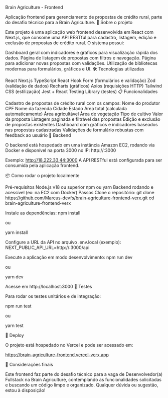 Brain Agriculture - Frontend



Aplicação frontend para gerenciamento de propostas de crédito rural, parte do desafio técnico para a Brain Agriculture.
🚀 Sobre o projeto

Este projeto é uma aplicação web frontend desenvolvida em React com Next.js, que consome uma API RESTful para cadastro, listagem, edição e exclusão de propostas de crédito rural.
O sistema possui:

Dashboard geral com indicadores e gráficos para visualização rápida dos dados.
Página de listagem de propostas com filtros e navegação.
Página para adicionar novas propostas com validações.
Utilização de bibliotecas modernas para formulários, gráficos e UI.
🛠️ Tecnologias utilizadas

React
Next.js
TypeScript
React Hook Form (formulários e validação)
Zod (validação de dados)
Recharts (gráficos)
Axios (requisições HTTP)
Tailwind CSS (estilização)
Jest + React Testing Library (testes)
📋 Funcionalidades

Cadastro de propostas de crédito rural com os campos:
Nome do produtor
CPF
Nome da fazenda
Cidade
Estado
Área total (calculada automaticamente)
Área agricultável
Área de vegetação
Tipo de cultivo
Valor da proposta
Listagem paginada e filtrável das propostas
Edição e exclusão de propostas existentes
Dashboard com gráficos e indicadores baseados nas propostas cadastradas
Validações de formulário robustas com feedback ao usuário
🔧 Backend

O backend está hospedado em uma instância Amazon EC2, rodando via Docker e disponível na porta 3000 no IP:
http://<IP-EXEMPLO>:3000

Exemplo: http://18.222.33.44:3000
A API RESTful está configurada para ser consumida pela aplicação frontend.

📦 Como rodar o projeto localmente

Pré-requisitos
Node.js v18 ou superior
npm ou yarn
Backend rodando e acessível (ex: na EC2 com Docker)
Passos
Clone o repositório:
git clone https://github.com/Marcus-devfs/brain-agriculture-frontend-verx.git
cd brain-agriculture-frontend-verx

Instale as dependências:
npm install

ou

yarn install

Configure a URL da API no arquivo .env.local (exemplo):
NEXT_PUBLIC_API_URL=http://<IP-EXEMPLO>:3000/api

Execute a aplicação em modo desenvolvimento:
npm run dev

ou

yarn dev

Acesse em http://localhost:3000
🧪 Testes

Para rodar os testes unitários e de integração:

npm run test

ou

yarn test

📍 Deploy

O projeto está hospedado no Vercel e pode ser acessado em:

https://brain-agriculture-frontend.vercel-verx.app

📝 Considerações finais

Este frontend faz parte do desafio técnico para a vaga de Desenvolvedor(a) Fullstack na Brain Agriculture, contemplando as funcionalidades solicitadas e buscando um código limpo e organizado.
Qualquer dúvida ou sugestão, estou à disposição!

